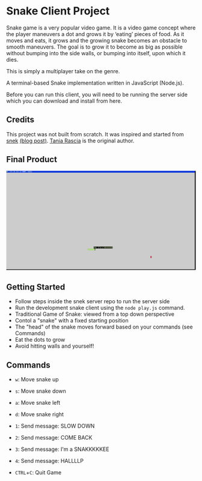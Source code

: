 # Snake Client Project

Snake game is a very popular video game. It is a video game concept where the player maneuvers a dot and grows it by ‘eating’ pieces of food. As it moves and eats, it grows and the growing snake becomes an obstacle to smooth maneuvers. The goal is to grow it to become as big as possible without bumping into the side walls, or bumping into itself, upon which it dies.

This is simply a multiplayer take on the genre.

A terminal-based Snake implementation written in JavaScript (Node.js).

Before you can run this client, you will need to be running the server side which you can download and install from here. 

## Credits

This project was not built from scratch. It was inspired and started from [snek](https://github.com/taniarascia/snek) [(blog post)](https://www.taniarascia.com/snake-game-in-javascript/). [Tania Rascia](https://www.taniarascia.com/) is the original author.


## Final Product

![Snake Final Product](./images/snakeclientfinal.png)


## Getting Started

- Follow steps inside the snek server repo to run the server side
- Run the development snake client using the `node play.js` command.
- Traditional Game of Snake: viewed from a top down perspective
- Contol a "snake" with a fixed starting position
- The "head" of the snake moves forward based on your commands (see Commands) 
- Eat the dots to grow
- Avoid hitting walls and yourself!


## Commands
- ```w```: Move snake up

- ```s```: Move snake down

- ```a```: Move snake left

- ```d```: Move snake right

- ```1```: Send message: SLOW DOWN

- ```2```: Send message: COME BACK

- ```3```: Send message: I'm a SNAKKKKKEE

- ```4```: Send message: HALLLLP

- ```CTRL```+```C```: Quit Game
